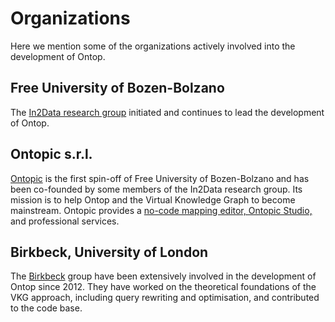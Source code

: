 # Organizations

Here we mention some of the organizations actively involved into the development of Ontop. 

## Free University of Bozen-Bolzano

The [In2Data research group](https://www.inf.unibz.it/krdb/in2data/) initiated and continues to lead the development of Ontop.

## Ontopic s.r.l.

[Ontopic](https://ontopic.ai/) is the first spin-off of Free University of Bozen-Bolzano and has been co-founded by some members of the In2Data research group.
Its mission is to help Ontop and the Virtual Knowledge Graph to become mainstream. 
Ontopic provides a [no-code mapping editor, Ontopic Studio,](https://ontopic.ai/en/ontopic-studio/) and professional services.

## Birkbeck, University of London

The [Birkbeck](http://www.dcs.bbk.ac.uk/) group have been
extensively involved in the development of Ontop since 2012. They have
worked on the theoretical foundations of the VKG approach, including
query rewriting and optimisation, and contributed to the code base.
